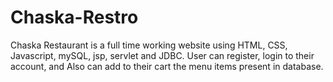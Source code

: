 # Chaska-Restro
Chaska Restaurant is a full time working website using HTML, CSS, Javascript, mySQL, jsp, servlet and JDBC. User can register, login to their account, and Also can add to their cart the menu items present in database.
